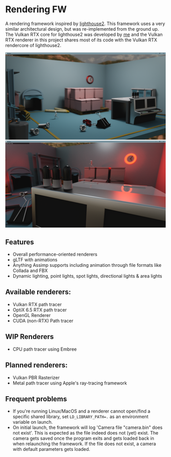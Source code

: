 # Rendering FW

A rendering framework inspired by [lighthouse2](https://github.com/jbikker/lighthouse2). This framework
uses a very similar architectural design, but was re-implemented from the ground up. The Vulkan RTX core
for lighthouse2 was developed by [me](https://github.com/MeirBon) and the Vulkan RTX renderer in this
project shares most of its code with the Vulkan RTX rendercore of lighthouse2.

![screenshot0](docs/screenshot0.png)
![screenshot0](docs/screenshot1.png)

## Features
- Overall performance-oriented renderers
- gLTF with animations
- Anything Assimp supports including animation through file formats like Collada and FBX
- Dynamic lighting, point lights, spot lights, directional lights & area lights

## Available renderers:
- Vulkan RTX path tracer
- OptiX 6.5 RTX path tracer
- OpenGL Renderer
- CUDA (non-RTX) Path tracer

## WIP Renderers
- CPU path tracer using Embree

## Planned renderers:
- Vulkan PBR Rasterizer
- Metal path tracer using Apple's ray-tracing framework 

## Frequent problems
- If you're running Linux/MacOS and a renderer cannot open/find a specific
shared library, set `LD_LIBRARY_PATH=.` as an environment variable on launch.
- On initial launch, the framework will log 'Camera file "camera.bin" does not exist'.
This is expected as the file indeed does not (yet) exist. The camera gets saved once the
program exits and gets loaded back in when relaunching the framework. If the file does not exist,
a camera with default parameters gets loaded.